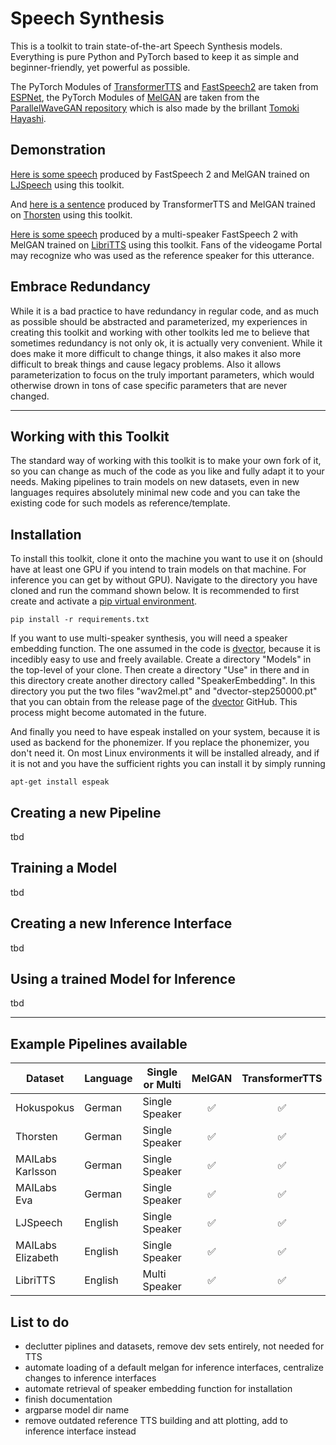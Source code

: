 # Speech Synthesis

This is a toolkit to train state-of-the-art Speech Synthesis models. Everything is pure Python and PyTorch based to keep
it as simple and beginner-friendly, yet powerful as possible.

The PyTorch Modules of [TransformerTTS](https://arxiv.org/abs/1809.08895)
and [FastSpeech2](https://arxiv.org/abs/2006.04558) are taken from [ESPNet](https://github.com/espnet/espnet), the
PyTorch Modules of [MelGAN](https://arxiv.org/abs/1910.06711) are taken from
the [ParallelWaveGAN repository](https://github.com/kan-bayashi/ParallelWaveGAN) which is also made by the
brillant [Tomoki Hayashi](https://github.com/kan-bayashi).

## Demonstration

[Here is some speech](https://drive.google.com/file/d/1mZ1LvTlY6pJ5ZQ4UXZ9jbzB651mufBrB/view?usp=sharing) produced by
FastSpeech 2 and MelGAN trained on [LJSpeech](https://keithito.com/LJ-Speech-Dataset/) using this toolkit.

And [here is a sentence](https://drive.google.com/file/d/1FT49Jf0yyibwMDbsEJEO9mjwHkHRIGXc/view?usp=sharing) produced by
TransformerTTS and MelGAN trained on [Thorsten](https://github.com/thorstenMueller/deep-learning-german-tts) using this
toolkit.

[Here is some speech](https://drive.google.com/file/d/14nPo2o1VKtWLPGF7e_0TxL8XGI3n7tAs/view?usp=sharing) produced by a
multi-speaker FastSpeech 2 with MelGAN trained on [LibriTTS](https://research.google/tools/datasets/libri-tts/) using
this toolkit. Fans of the videogame Portal may recognize who was used as the reference speaker for this utterance.

## Embrace Redundancy

While it is a bad practice to have redundancy in regular code, and as much as possible should be abstracted and
parameterized, my experiences in creating this toolkit and working with other toolkits led me to believe that sometimes
redundancy is not only ok, it is actually very convenient. While it does make it more difficult to change things, it
also makes it also more difficult to break things and cause legacy problems. Also it allows parameterization to focus on
the truly important parameters, which would otherwise drown in tons of case specific parameters that are never changed.

---

## Working with this Toolkit

The standard way of working with this toolkit is to make your own fork of it, so you can change as much of the code as you like and fully adapt it to your needs. Making pipelines to train models on new datasets, even in new languages requires absolutely minimal new code and you can take the existing code for such models as reference/template.

## Installation
To install this toolkit, clone it onto the machine you want to use it on (should have at least one GPU if you intend to train models on that machine. For inference you can get by without GPU). Navigate to the directory you have cloned and run the command shown below. It is recommended to first create and activate a [pip virtual environment](https://packaging.python.org/guides/installing-using-pip-and-virtual-environments/#creating-a-virtual-environment). 

```
pip install -r requirements.txt 
```

If you want to use multi-speaker synthesis, you will need a speaker embedding function. The one assumed in the code is [dvector](https://github.com/yistLin/dvector), because it is incedibly easy to use and freely available. Create a directory "Models" in the top-level of your clone. Then create a directory "Use" in there and in this directory create another directory called "SpeakerEmbedding". In this directory you put the two files "wav2mel.pt" and "dvector-step250000.pt" that you can obtain from the release page of the [dvector](https://github.com/yistLin/dvector) GitHub. This process might become automated in the future.

And finally you need to have espeak installed on your system, because it is used as backend for the phonemizer. If you replace the phonemizer, you don't need it. On most Linux environments it will be installed already, and if it is not and you have the sufficient rights you can install it by simply running 

```
apt-get install espeak
```

## Creating a new Pipeline
tbd

## Training a Model
tbd

## Creating a new Inference Interface
tbd

## Using a trained Model for Inference
tbd

---

## Example Pipelines available

| Dataset               | Language  | Single or Multi     | MelGAN | TransformerTTS | FastSpeech2 | 
| ----------------------|-----------|---------------------| :-----:|:--------------:|:-----------:|
| Hokuspokus            | German    | Single Speaker      | ✅     | ✅            | ✅          |
| Thorsten              | German    | Single Speaker      | ✅     | ✅            | ✅          |
| MAILabs Karlsson      | German    | Single Speaker      | ✅     | ✅            | ✅          |
| MAILabs Eva           | German    | Single Speaker      | ✅     | ✅            | ✅          |
| LJSpeech              | English   | Single Speaker      | ✅     | ✅            | ✅          |
| MAILabs Elizabeth     | English   | Single Speaker      | ✅     | ✅            | ✅          |
| LibriTTS              | English   | Multi Speaker       | ✅     | ✅            | ✅          |

## List to do
- declutter piplines and datasets, remove dev sets entirely, not needed for TTS
- automate loading of a default melgan for inference interfaces, centralize changes to inference interfaces
- automate retrieval of speaker embedding function for installation
- finish documentation
- argparse model dir name
- remove outdated reference TTS building and att plotting, add to inference interface instead
